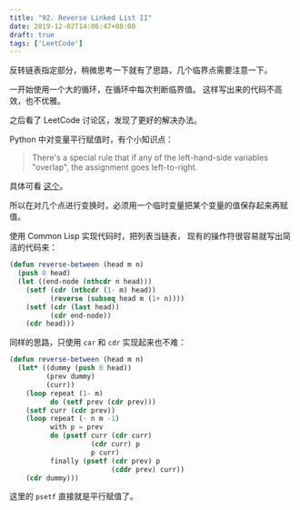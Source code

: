 ```yaml
---
title: "92. Reverse Linked List II"
date: 2019-12-02T14:06:47+08:00
draft: true
tags: ['LeetCode']
---
```


反转链表指定部分，稍微思考一下就有了思路，几个临界点需要注意一下。

一开始使用一个大的循环，在循环中每次判断临界值。
这样写出来的代码不高效，也不优雅。

之后看了 LeetCode 讨论区，发现了更好的解决办法。

Python 中对变量平行赋值时，有个小知识点：

> There's a special rule that if any of the left-hand-side variables "overlap", the assignment goes left-to-right.

具体可看 [这个](https://stackoverflow.com/questions/52143328/how-python-assign-multiple-variables-at-one-line-works)。

所以在对几个点进行变换时，必须用一个临时变量把某个变量的值保存起来再赋值。

使用 Common Lisp 实现代码时，把列表当链表，
现有的操作符很容易就写出简洁的代码来：

```lisp
(defun reverse-between (head m n)
  (push 0 head)
  (let ((end-node (nthcdr n head)))
    (setf (cdr (nthcdr (1- m) head))
          (reverse (subseq head m (1+ n))))
    (setf (cdr (last head))
          (cdr end-node))
    (cdr head)))
```

同样的思路，只使用 `car` 和 `cdr` 实现起来也不难：

```lisp
(defun reverse-between (head m n)
  (let* ((dummy (push 0 head))
         (prev dummy)
         (curr))
    (loop repeat (1- m)
          do (setf prev (cdr prev)))
    (setf curr (cdr prev))
    (loop repeat (- n m -1)
          with p = prev
          do (psetf curr (cdr curr)
                    (cdr curr) p
                    p curr)
          finally (psetf (cdr prev) p
                         (cddr prev) curr))
    (cdr dummy)))
```

这里的 `psetf` 直接就是平行赋值了。
